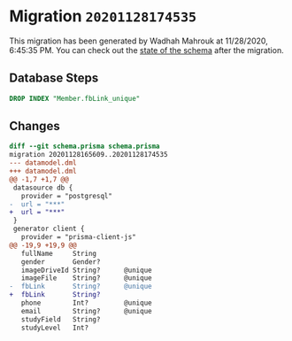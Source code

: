 # Migration `20201128174535`

This migration has been generated by Wadhah Mahrouk at 11/28/2020, 6:45:35 PM.
You can check out the [state of the schema](./schema.prisma) after the migration.

## Database Steps

```sql
DROP INDEX "Member.fbLink_unique"
```

## Changes

```diff
diff --git schema.prisma schema.prisma
migration 20201128165609..20201128174535
--- datamodel.dml
+++ datamodel.dml
@@ -1,7 +1,7 @@
 datasource db {
   provider = "postgresql"
-  url = "***"
+  url = "***"
 }
 generator client {
   provider = "prisma-client-js"
@@ -19,9 +19,9 @@
   fullName     String
   gender       Gender?
   imageDriveId String?      @unique
   imageFile    String?      @unique
-  fbLink       String?      @unique
+  fbLink       String?      
   phone        Int?         @unique
   email        String?      @unique
   studyField   String?
   studyLevel   Int?
```


